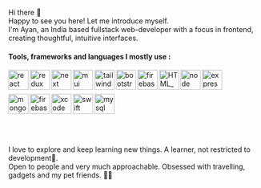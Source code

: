 <!-- <img src="https://github.com/ayan-IN/ImageAssets/blob/main/apple_wwdc.png" />
 -->
Hi there 👋<br/>
Happy to see you here! Let me introduce myself.<br/>
I'm Ayan, an India based fullstack web-developer with a focus in frontend, creating thoughtful, intuitive interfaces. 

#### Tools, frameworks and languages I mostly use :

 <img align="left" alt="react" height="40px" src="https://user-images.githubusercontent.com/114340956/235248931-60c9294a-dc6d-4b08-a84b-46390915c4d6.png" />
<img align="left" alt="redux"  height="40px" src="https://user-images.githubusercontent.com/114340956/235249097-4f007b1f-e2f3-4f35-8b5e-2baeabc842f7.png" />
<img align="left" alt="next"  height="40px" src="https://user-images.githubusercontent.com/114340956/235250092-fdef6a70-f093-4053-855f-7b81e4887913.png" />
<img align="left" alt="mui"  height="40px" src="https://user-images.githubusercontent.com/114340956/235250436-a79d0c56-29b6-4f9d-8934-1db26ee1989c.png" />
<img align="left" alt="tailwind"  height="40px" src="https://user-images.githubusercontent.com/114340956/235250948-d42861e1-a7ae-4645-82e5-31da34a54bcb.png" />
<img align="left" alt="bootstrap"  height="40px" src="https://user-images.githubusercontent.com/114340956/235251179-4dba3002-9993-4c67-ae28-95113e4665bd.png" />
<img align="left" alt="firebase"  height="40px" src="https://user-images.githubusercontent.com/114340956/235293723-955aad40-acbc-4399-8ff3-5ca40389ab34.png" />
<img align="left" alt="HTML_CSS_JS"  height="40px" src="https://user-images.githubusercontent.com/114340956/235294210-b84bad42-ab5e-456b-bbee-43118069aecf.png" />
<img align="left" alt="node"  height="40px" src="https://user-images.githubusercontent.com/114340956/235251503-0dd186d2-d070-4019-8d95-5f0273e5a583.png" />
<img align="left" alt="express"  height="40px" src="https://user-images.githubusercontent.com/114340956/235293539-02f7f0df-4323-4dd2-b938-9d63435ceef9.png" />

<br/><br/>

<img align="left" alt="mongo"  height="40px" src="https://user-images.githubusercontent.com/114340956/235293644-1295518a-4847-4df3-a4a3-dedae6344bcd.png" />
<img align="left" alt="firebase"  height="40px" src="https://user-images.githubusercontent.com/114340956/235293723-955aad40-acbc-4399-8ff3-5ca40389ab34.png" />
<img align="left" alt="xcode"  height="40px" src="https://user-images.githubusercontent.com/114340956/235248558-7d51feac-471b-4784-a4e6-77285ffe539e.png" />
<img align="left" alt="swift"  height="40px" src="https://user-images.githubusercontent.com/114340956/235247325-8e73fa14-3b14-4c82-95da-ad498a2e3a6e.png" />
<img aligh="left" alt="mysql" height="40px" src="https://github.com/ayan-IN/ayan-IN/assets/114340956/f2cc45a2-cb45-4e9b-b7b3-ef141272ac15" />


<br/><br/>

I love to explore and keep learning new things. A learner, not restricted to development🤞.<br/>
Open to people and very much approachable. Obsessed with travelling, gadgets and my pet friends. 🐶🐾
